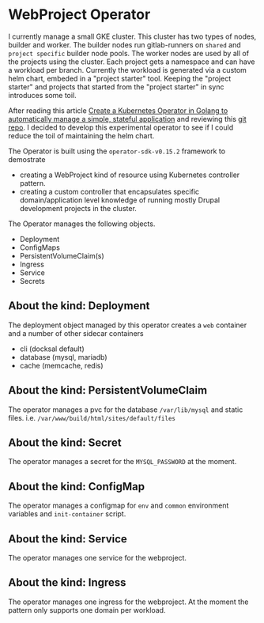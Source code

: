 # WebProject Operator

I currently manage a small GKE cluster. This cluster has two types of nodes, builder and worker. The builder nodes run gitlab-runners on `shared` and `project specific` builder node pools. The worker nodes are used by all of the projects using the cluster. Each project gets a namespace and can have a workload per branch. Currently the workload is generated via a custom helm chart, embeded in a "project starter" tool. Keeping the "project starter" and projects that started from the "project starter" in sync introduces some toil.

After reading this article [Create a Kubernetes Operator in Golang to automatically manage a simple, stateful application](https://developers.redhat.com/blog/2020/12/16/create-a-kubernetes-operator-in-golang-to-automatically-manage-a-simple-stateful-application/) and reviewing this [git repo](https://github.com/priyanka19-98/Wordpress-Operator). I decided to develop this experimental operator to see if I could reduce the toil of maintaining the helm chart.

The Operator is built using the `operator-sdk-v0.15.2` framework to demostrate

- creating a WebProject kind of resource using Kubernetes controller pattern. 
- creating a custom controller that encapsulates specific domain/application level knowledge of running mostly Drupal development projects in the cluster.

The Operator manages the following objects.

- Deployment
- ConfigMaps
- PersistentVolumeClaim(s)
- Ingress
- Service
- Secrets
 

## About the kind: Deployment

The deployment object managed by this operator creates a `web` container and a number of other sidecar containers

- cli (docksal default)
- database (mysql, mariadb)
- cache (memcache, redis)

## About the kind: PersistentVolumeClaim

The operator manages a pvc for the database `/var/lib/mysql` and static files. i.e. `/var/www/build/html/sites/default/files`

## About the kind: Secret

The operator manages a secret for the `MYSQL_PASSWORD` at the moment.

## About the kind: ConfigMap

The operator manages a configmap for `env` and `common` environment variables and `init-container` script. 

## About the kind: Service

The operator manages one service for the webproject.

## About the kind: Ingress

The operator manages one ingress for the webproject. At the moment the pattern only supports one domain per workload.



